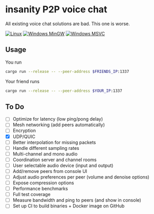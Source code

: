 # insanity P2P voice chat

All existing voice chat solutions are bad.
This one is worse.

[![Linux](https://github.com/nicolaschan/insanity/actions/workflows/linux.yml/badge.svg)](https://github.com/nicolaschan/insanity/actions/workflows/linux.yml)
[![Windows MinGW](https://github.com/nicolaschan/insanity/actions/workflows/windows-mingw.yml/badge.svg)](https://github.com/nicolaschan/insanity/actions/workflows/windows-mingw.yml)
[![Windows MSVC](https://github.com/nicolaschan/insanity/actions/workflows/windows-msvc.yml/badge.svg)](https://github.com/nicolaschan/insanity/actions/workflows/windows-msvc.yml)

## Usage

You run
```bash
cargo run --release -- --peer-address $FRIENDS_IP:1337
```

Your friend runs
```bash
cargo run --release -- --peer-address $YOUR_IP:1337
```

## To Do
- [ ] Optimize for latency (low ping/pong delay)
- [ ] Mesh networking (add peers automatically)
- [ ] Encryption
- [x] UDP/QUIC
- [ ] Better interpolation for missing packets
- [ ] Handle different sampling rates
- [ ] Multi-channel and mono audio
- [ ] Coordination server and channel rooms
- [ ] User selectable audio device (input and output)
- [ ] Add/remove peers from console UI
- [ ] Adjust audio preferences per peer (volume and denoise options)
- [ ] Expose compression options
- [ ] Performance benchmarks
- [ ] Full test coverage
- [ ] Measure bandwidth and ping to peers (and show in console)
- [ ] Set up CI to build binaries + Docker image on GitHub
